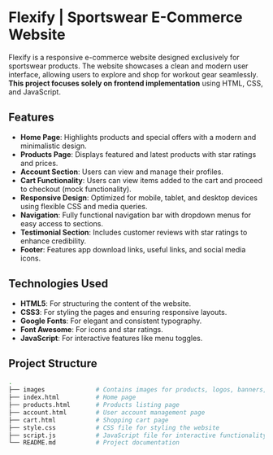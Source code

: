 # Flexify | Sportswear E-Commerce Website

Flexify is a responsive e-commerce website designed exclusively for sportswear products. The website showcases a clean and modern user interface, allowing users to explore and shop for workout gear seamlessly. **This project focuses solely on frontend implementation** using HTML, CSS, and JavaScript.

## Features

- **Home Page**: Highlights products and special offers with a modern and minimalistic design.
- **Products Page**: Displays featured and latest products with star ratings and prices.
- **Account Section**: Users can view and manage their profiles.
- **Cart Functionality**: Users can view items added to the cart and proceed to checkout (mock functionality).
- **Responsive Design**: Optimized for mobile, tablet, and desktop devices using flexible CSS and media queries.
- **Navigation**: Fully functional navigation bar with dropdown menus for easy access to sections.
- **Testimonial Section**: Includes customer reviews with star ratings to enhance credibility.
- **Footer**: Features app download links, useful links, and social media icons.

## Technologies Used

- **HTML5**: For structuring the content of the website.
- **CSS3**: For styling the pages and ensuring responsive layouts.
- **Google Fonts**: For elegant and consistent typography.
- **Font Awesome**: For icons and star ratings.
- **JavaScript**: For interactive features like menu toggles.

## Project Structure

```bash
.
├── images              # Contains images for products, logos, banners, etc.
├── index.html          # Home page
├── products.html       # Products listing page
├── account.html        # User account management page
├── cart.html           # Shopping cart page
├── style.css           # CSS file for styling the website
├── script.js           # JavaScript file for interactive functionality
└── README.md           # Project documentation
